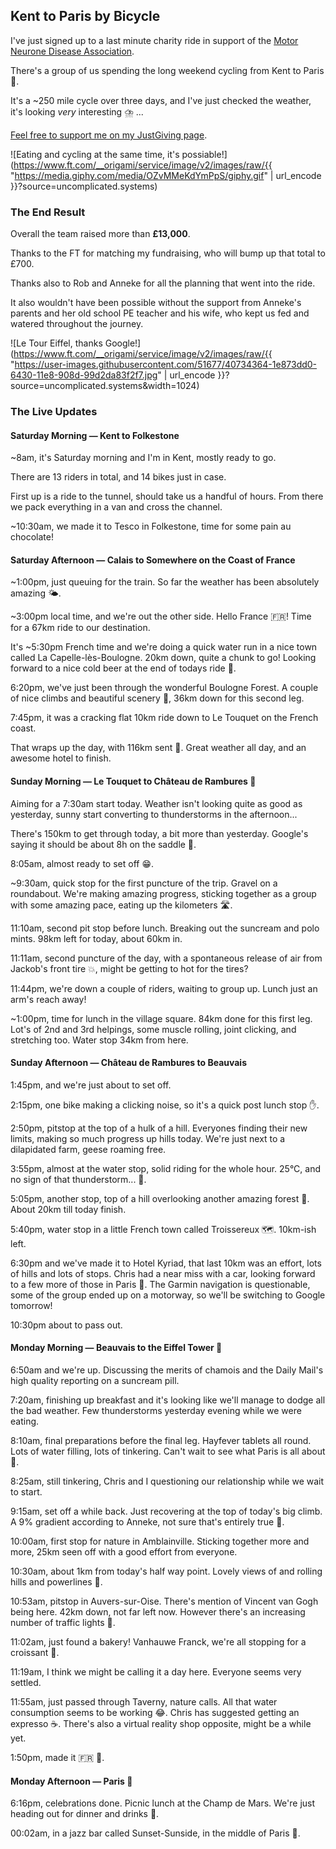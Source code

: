 ## Kent to Paris by Bicycle

I've just signed up to a last minute charity ride in support of the [Motor Neurone Disease Association](https://www.mndassociation.org).

There's a group of us spending the long weekend cycling from Kent to Paris 🥐.

It's a ~250 mile cycle over three days, and I've just checked the weather, it's looking _very_ interesting ⛈️ ...

[Feel free to support me on my JustGiving page](https://www.justgiving.com/fundraising/samuel-parkinson-paris-cycle).

![Eating and cycling at the same time, it's possiable!](https://www.ft.com/__origami/service/image/v2/images/raw/{{ "https://media.giphy.com/media/OZvMMeKdYmPpS/giphy.gif" | url_encode }}?source=uncomplicated.systems)

### The End Result

Overall the team raised more than **£13,000**.

Thanks to the FT for matching my fundraising, who will bump up that total to £700.

Thanks also to Rob and Anneke for all the planning that went into the ride.

It also wouldn't have been possible without the support from Anneke's parents and her old school PE teacher and his wife, who kept us fed and watered throughout the journey.

![Le Tour Eiffel, thanks Google!](https://www.ft.com/__origami/service/image/v2/images/raw/{{ "https://user-images.githubusercontent.com/51677/40734364-1e873dd0-6430-11e8-908d-99d2da83f2f7.jpg" | url_encode }}?source=uncomplicated.systems&width=1024)

### The Live Updates

#### Saturday Morning — Kent to Folkestone

~8am, it's Saturday morning and I'm in Kent, mostly ready to go.

There are 13 riders in total, and 14 bikes just in case.

First up is a ride to the tunnel, should take us a handful of hours. From there we pack everything in a van and cross the channel.

~10:30am, we made it to Tesco in Folkestone, time for some pain au chocolate!

#### Saturday Afternoon — Calais to Somewhere on the Coast of France

~1:00pm, just queuing for the train. So far the weather has been absolutely amazing 🌤️.

~3:00pm local time, and we're out the other side. Hello France 🇫🇷! Time for a 67km ride to our destination.

It's ~5:30pm French time and we're doing a quick water run in a nice town called La Capelle-lès-Boulogne. 20km down, quite a chunk to go! Looking forward to a nice cold beer at the end of todays ride 🍺.

6:20pm, we've just been through the wonderful Boulogne Forest. A couple of nice climbs and beautiful scenery 🌲, 36km down for this second leg. 

7:45pm, it was a cracking flat 10km ride down to Le Touquet on the French coast.

That wraps up the day, with 116km sent 🚴. Great weather all day, and an awesome hotel to finish.

#### Sunday Morning — Le Touquet to Château de Rambures 🏰

Aiming for a 7:30am start today. Weather isn't looking quite as good as yesterday, sunny start converting to thunderstorms in the afternoon...

There's 150km to get through today, a bit more than yesterday. Google's saying it should be about 8h on the saddle 🤣.

8:05am, almost ready to set off 😁.

~9:30am, quick stop for the first puncture of the trip. Gravel on a roundabout. We're making amazing progress, sticking together as a group with some amazing pace, eating up the kilometers 🛣️.

11:10am, second pit stop before lunch. Breaking out the suncream and polo mints. 98km left for today, about 60km in.

11:11am, second puncture of the day, with a spontaneous release of air from Jackob's front tire 💥, might be getting to hot for the tires?

11:44pm, we're down a couple of riders, waiting to group up. Lunch just an arm's reach away!

~1:00pm, time for lunch in the village square. 84km done for this first leg. Lot's of 2nd and 3rd helpings, some muscle rolling, joint clicking, and stretching too. Water stop 34km from here.

#### Sunday Afternoon — Château de Rambures to Beauvais


1:45pm, and we're just about to set off.

2:15pm, one bike making a clicking noise, so it's a quick post lunch stop ✋.

2:50pm, pitstop at the top of a hulk of a hill. Everyones finding their new limits, making so much progress up hills today. We're just next to a dilapidated farm, geese roaming free.

3:55pm, almost at the water stop, solid riding for the whole hour. 25°C, and no sign of that thunderstorm... 🌄.

5:05pm, another stop, top of a hill overlooking another amazing forest 🌲. About 20km till today finish.

5:40pm, water stop in a little French town called Troissereux 🗺️. 10km-ish left.

6:30pm and we've made it to Hotel Kyriad, that last 10km was an effort, lots of hills and lots of stops. Chris had a near miss with a car, looking forward to a few more of those in Paris 🤣. The Garmin navigation is questionable, some of the group ended up on a motorway, so we'll be switching to Google tomorrow!

10:30pm about to pass out.

#### Monday Morning — Beauvais to the Eiffel Tower 🏁

6:50am and we're up. Discussing the merits of chamois and the Daily Mail's high quality reporting on a suncream pill.

7:20am, finishing up breakfast and it's looking like we'll manage to dodge all the bad weather. Few thunderstorms yesterday evening while we were eating.

8:10am, final preparations before the final leg. Hayfever tablets all round. Lots of water filling, lots of tinkering. Can't wait to see what Paris is all about 🗼.

8:25am, still tinkering, Chris and I questioning our relationship while we wait to start.

9:15am, set off a while back. Just recovering at the top of today's big climb. A 9% gradient according to Anneke, not sure that's entirely true 😬.

10:00am, first stop for nature in Amblainville. Sticking together more and more, 25km seen off with a good effort from everyone.

10:30am, about 1km from today's half way point. Lovely views of and rolling hills and powerlines 🔌.

10:53am, pitstop in Auvers-sur-Oise. There's mention of Vincent van Gogh being here. 42km down, not far left now. However there's an increasing number of traffic lights 🚦.

11:02am, just found a bakery! Vanhauwe Franck, we're all stopping for a croissant 🥐.

11:19am, I think we might be calling it a day here. Everyone seems very settled.

11:55am, just passed through Taverny, nature calls. All that water consumption seems to be working 😂. Chris has suggested getting an expresso ☕. There's also a virtual reality shop opposite, might be a while yet.

1:50pm, made it 🇫🇷 🏁.

#### Monday Afternoon — Paris 🥐

6:16pm, celebrations done. Picnic lunch at the Champ de Mars. We're just heading out for dinner and drinks 🍻.

00:02am, in a jazz bar called Sunset-Sunside, in the middle of Paris 🤷.
